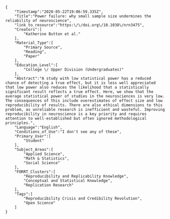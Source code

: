 
    {
        "Timestamp":"2020-05-22T19:06:59.335Z",
        "Title":"Power failure: why small sample size undermines the reliability of neuroscience",
        "link_to_resource":"https:\/\/doi.org\/10.1038\/nrn3475",
        "Creators":[
            "Katherine Button et al."
        ],
        "Material_Type":[
            "Primary Source",
            "Reading",
            "Paper"
        ],
        "Education_Level":[
            "College \/ Upper Division (Undergraduates)"
        ],
        "Abstract":"A study with low statistical power has a reduced chance of detecting a true effect, but it is less well appreciated that low power also reduces the likelihood that a statistically significant result reflects a true effect. Here, we show that the average statistical power of studies in the neurosciences is very low. The consequences of this include overestimates of effect size and low reproducibility of results. There are also ethical dimensions to this problem, as unreliable research is inefficient and wasteful. Improving reproducibility in neuroscience is a key priority and requires attention to well-established but often ignored methodological principles.",
        "Language":"English",
        "Conditions_of_Use":"I don't see any of these",
        "Primary_User":[
            "Student"
        ],
        "Subject_Areas":[
            "Applied Science",
            "Math & Statistics",
            "Social Science"
        ],
        "FORRT_Clusters":[
            "Reproducibility and Replicability Knowledge",
            "Conceptual and Statistical Knowledge",
            "Replication Research"
        ],
        "Tags":[
            "Reproducibility Crisis and Credibility Revolution",
            "Open Science"
        ]
    }
